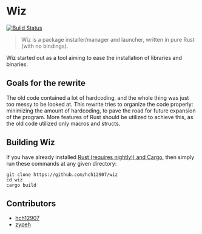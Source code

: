 # Wiz
[![Build Status](https://travis-ci.org/hch12907/wiz.svg?branch=rewrite)](https://travis-ci.org/hch12907/wiz)

> Wiz is a package installer/manager and launcher, written in pure Rust (with no bindings).

Wiz started out as a tool aiming to ease the installation of libraries and binaries.

## Goals for the rewrite
The old code contained a lot of hardcoding, and the whole thing was just too messy to be looked at. This rewrite tries to organize the code properly: minimizing the amount of hardcoding, to pave the road for future expansion of the program. More features of Rust should be utilized to achieve this, as the old code utilized only macros and structs.

<!--
## Installation
The Wiz project maintains multiple types of releases:
 * *Current:* Released from rapid development branches of this repository.
* *LTS:* Releases that receive Long-Term Support, versioned by SemVer, and signed by member of team. Will release binary files on github. 

### Download
Binaries, installer and source tarballs are available at <GITHUB_RELEASES>
Binaries: <snip>
Installer: <snip>
Source: <snip>
-->

## Building Wiz
If you have already installed [Rust (requires nightly!) and Cargo](https://www.rust-lang.org/en-US/install.html), then simply run these commands at any given directory:
```
git clone https://github.com/hch12907/wiz
cd wiz
cargo build
```

## Contributors
* [hch12907](https://github.com/hch12907)
* [zypeh](https://github.com/zypeh)
